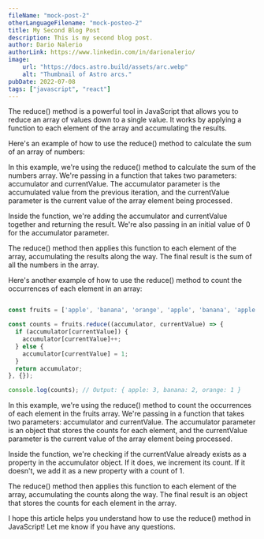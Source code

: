 ```yaml
---
fileName: "mock-post-2"
otherLanguageFilename: "mock-posteo-2"
title: My Second Blog Post
description: This is my second blog post.
author: Dario Nalerio
authorLink: https://www.linkedin.com/in/darionalerio/
image:
    url: "https://docs.astro.build/assets/arc.webp"
    alt: "Thumbnail of Astro arcs."
pubDate: 2022-07-08
tags: ["javascript", "react"]
---
```

The reduce() method is a powerful tool in JavaScript that allows you to reduce an array of values down to a single value. It works by applying a function to each element of the array and accumulating the results.

Here's an example of how to use the reduce() method to calculate the sum of an array of numbers:

In this example, we're using the reduce() method to calculate the sum of the numbers array. We're passing in a function that takes two parameters: accumulator and currentValue. The accumulator parameter is the accumulated value from the previous iteration, and the currentValue parameter is the current value of the array element being processed.

Inside the function, we're adding the accumulator and currentValue together and returning the result. We're also passing in an initial value of 0 for the accumulator parameter.

The reduce() method then applies this function to each element of the array, accumulating the results along the way. The final result is the sum of all the numbers in the array.

Here's another example of how to use the reduce() method to count the occurrences of each element in an array:

````js

const fruits = ['apple', 'banana', 'orange', 'apple', 'banana', 'apple'];

const counts = fruits.reduce((accumulator, currentValue) => {
  if (accumulator[currentValue]) {
    accumulator[currentValue]++;
  } else {
    accumulator[currentValue] = 1;
  }
  return accumulator;
}, {});

console.log(counts); // Output: { apple: 3, banana: 2, orange: 1 }


````

In this example, we're using the reduce() method to count the occurrences of each element in the fruits array. We're passing in a function that takes two parameters: accumulator and currentValue. The accumulator parameter is an object that stores the counts for each element, and the currentValue parameter is the current value of the array element being processed.

Inside the function, we're checking if the currentValue already exists as a property in the accumulator object. If it does, we increment its count. If it doesn't, we add it as a new property with a count of 1.

The reduce() method then applies this function to each element of the array, accumulating the counts along the way. The final result is an object that stores the counts for each element in the array.

I hope this article helps you understand how to use the reduce() method in JavaScript! Let me know if you have any questions.